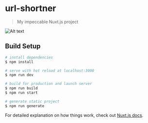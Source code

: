 # url-shortner

> My impeccable Nuxt.js project

![Alt text](https://drive.google.com/file/d/1211_LAYVsfs0RVtiLOXPfoog3tW0wy6_/view?usp=sharing "Basic Page")

## Build Setup

```bash
# install dependencies
$ npm install

# serve with hot reload at localhost:3000
$ npm run dev

# build for production and launch server
$ npm run build
$ npm run start

# generate static project
$ npm run generate
```

For detailed explanation on how things work, check out [Nuxt.js docs](https://nuxtjs.org).
